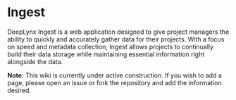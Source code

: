 # Ingest

DeepLynx Ingest is a web application designed to give project managers the ability to quickly and accurately gather data for their projects. With a focus on speed and metadata collection, Ingest allows projects to continually build their data storage while maintaining essential information right alongside the data.

**Note:** This wiki is currently under active construction. If you wish to add a page, please open an issue or fork the repository and add the information desired.

